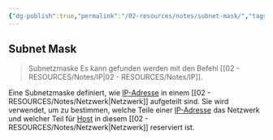 ```yaml
---
{"dg-publish":true,"permalink":"/02-resources/notes/subnet-mask/","tags":["netzwerk/subnet-mask"],"noteIcon":"","updated":"2024-10-17T20:37:35.000+02:00"}
---
```


## Subnet Mask 
> Subnetzmaske 
Es kann gefunden werden mit den Befehl [[02 - RESOURCES/Notes/IP\|02 - RESOURCES/Notes/IP]].

Eine Subnetzmaske definiert, wie [IP-Adresse](obsidian://open?vault=Second-Brain&file=Archives%2FNotes%2Fipv4) in einem [[02 - RESOURCES/Notes/Netzwerk\|Netzwerk]] aufgeteilt sind. Sie wird verwendet, um zu bestimmen, welche Teile einer [IP-Adresse](obsidian://open?vault=Second-Brain&file=Archives%2FNotes%2Fipv4) das Netzwerk und welcher Teil für [Host](obsidian://open?vault=Second-Brain&file=Archives%2FNotes%2FHosts%20Addieren) in diesem [[02 - RESOURCES/Notes/Netzwerk\|Netzwerk]] reserviert ist.


